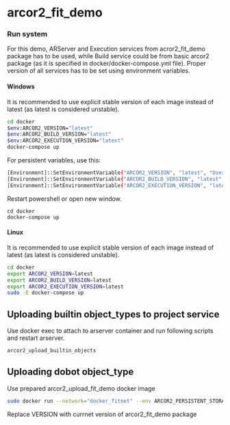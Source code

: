 # arcor2_fit_demo

### Run system 

For this demo, ARServer and Execution services from acror2_fit_demo package has to be used, while Build service could be from basic arcor2 package (as it is specified in docker/docker-compose.yml file). Proper version of all services has to be set using environment variables. 

#### Windows

It is recommended to use explicit stable version of each image instead of latest (as latest is considered unstable).

```bash
cd docker
$env:ARCOR2_VERSION="latest"
$env:ARCOR2_BUILD_VERSION="latest"
$env:ARCOR2_EXECUTION_VERSION="latest"
docker-compose up
```

For persistent variables, use this:

```bash
[Environment]::SetEnvironmentVariable("ARCOR2_VERSION", "latest", "User")
[Environment]::SetEnvironmentVariable("ARCOR2_BUILD_VERSION", "latest", "User")
[Environment]::SetEnvironmentVariable("ARCOR2_EXECUTION_VERSION", "latest", "User")
```
Restart powershell or open new window.
```
cd docker
docker-compose up
```


#### Linux

It is recommended to use explicit stable version of each image instead of latest (as latest is considered unstable).

```bash
cd docker
export ARCOR2_VERSION=latest
export ARCOR2_BUILD_VERSION=latest
export ARCOR2_EXECUTION_VERSION=latest
sudo -E docker-compose up
```

## Uploading builtin object_types to project service
Use docker exec to attach to arserver container and run following scripts and restart arserver.
```bash
arcor2_upload_builtin_objects
```

## Uploading dobot object_type
Use prepared arcor2_upload_fit_demo docker image
```bash
sudo docker run --network="docker_fitnet" --env ARCOR2_PERSISTENT_STORAGE_URL=http://mocks:5012 arcor2/arcor2_upload_fit_demo:VERSION
```
Replace VERSION with currnet version of arcor2_fit_demo package
